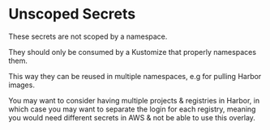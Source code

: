 # Unscoped Secrets
These secrets are not scoped by a namespace.

They should only be consumed by a Kustomize that properly namespaces them.

This way they can be reused in multiple namespaces, e.g for pulling Harbor images.

You may want to consider having multiple projects & registries in Harbor, in which case you may want to separate the login for each registry, meaning you would need different secrets in AWS & not be able to use this overlay.